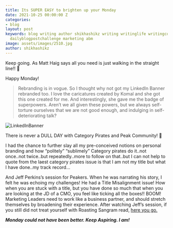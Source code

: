 ```yaml
---
title: Its SUPER EASY to brighten up your Monday
date: 2021-10-25 00:00:00 Z
categories:
- blog
layout: post
keywords: blog writing author shikhashikz writing writinglife writingcommunity dailyblogpost
  dailyblogpostchallenge marketing abm
image: assets/images/2510.jpg
author: shikhashikz
---
```


Keep going. As Matt Haig says all you need is just walking in the straight line!! 🌴

Happy Monday!

>Rebranding is in vogue. So I thought why not got my LinkedIn Banner rebranded too. I love the caricatures created by Komal and she got this one created for me. And interestingly, she gave me the badge of superpowers. Aren’t we all given these powers, but we always self-torture ourselves that we are not good enough, and indulging in self-deteriorating talk?
>

![LinkedInBanner](https://user-images.githubusercontent.com/21696121/138684152-a5dc806d-4c1e-4326-a5aa-9c567f2b7628.jpg)

There is never a DULL DAY with Category Pirates and Peak Community! 🌊

I had the chance to further slay all my pre-conceived notions on personal branding and how “politely” “sublimely” Category pirates do it..not once..not twice..but repeatedly..more to follow on that..but I can not help to quote from the laest category pirates issue is that I am not my title but what I have done..my track record…

And Jeff Perkins’s session for Peakers. When he was narrating his story, I felt he was echoing my challenges! He had a Title Misalignment issue! How when you are stuck with a title, but you have done so much that when you are looking at the JD of a CMO, you feel like ticking all the boxes!! BOOM! Marketing Leaders need to work like a business partner, and should stretch themselves by broadening their experience. After watching Jeff’s session, if you still did not treat yourself with Roasting Sangram read, [here you go.](https://www.linkedin.com/pulse/roast-sangram-vajre-jeff-perkins/)

***Monday could not have been better. Keep Aspiring. I am!***


